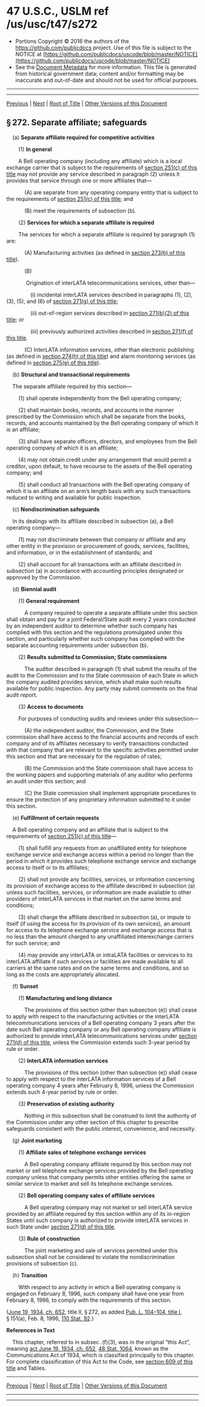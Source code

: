 ---
---

# 47 U.S.C., USLM ref /us/usc/t47/s272

* Portions Copyright © 2016 the authors of the https://github.com/publicdocs project.
  Use of this file is subject to the NOTICE at [https://github.com/publicdocs/uscode/blob/master/NOTICE](https://github.com/publicdocs/uscode/blob/master/NOTICE)
* See the [Document Metadata](././../../../../../..//README.md) for more information.
  This file is generated from historical government data; content and/or formatting may be inaccurate and out-of-date and should not be used for official purposes.

----------
----------

[Previous](./../../../../../..//us/usc/t47/ch5/schII/ptIII/m__us_usc_t47_s271.md) | [Next](./../../../../../..//us/usc/t47/ch5/schII/ptIII/m__us_usc_t47_s273.md) | [Root of Title](./../../../../../../) | [Other Versions of this Document](https://publicdocs.github.io/go/links?ns=uslm&ref=%2Fus%2Fusc%2Ft47%2Fs272)

## § 272. Separate affiliate; safeguards

    (a) __Separate affiliate required for competitive activities__ 

        (1) __In general__ 

        A Bell operating company (including any affiliate) which is a local exchange carrier that is subject to the requirements of [section 251(c) of this title][/us/usc/t47/s251/c] may not provide any service described in paragraph (2) unless it provides that service through one or more affiliates that—

            (A) are separate from any operating company entity that is subject to the requirements of [section 251(c) of this title][/us/usc/t47/s251/c]; and

            (B) meet the requirements of subsection (b).

        (2) __Services for which a separate affiliate is required__ 

        The services for which a separate affiliate is required by paragraph (1) are:

            (A) Manufacturing activities (as defined in [section 273(h) of this title][/us/usc/t47/s273/h]).

            (B)

             Origination of interLATA telecommunications services, other than—

                (i) incidental interLATA services described in paragraphs (1), (2), (3), (5), and (6) of [section 271(g) of this title][/us/usc/t47/s271/g];

                (ii) out-of-region services described in [section 271(b)(2) of this title][/us/usc/t47/s271/b/2]; or

                (iii) previously authorized activities described in [section 271(f) of this title][/us/usc/t47/s271/f].

            (C) InterLATA information services, other than electronic publishing (as defined in [section 274(h) of this title][/us/usc/t47/s274/h]) and alarm monitoring services (as defined in [section 275(e) of this title][/us/usc/t47/s275/e]).

    (b) __Structural and transactional requirements__ 

    The separate affiliate required by this section—

        (1) shall operate independently from the Bell operating company;

        (2) shall maintain books, records, and accounts in the manner prescribed by the Commission which shall be separate from the books, records, and accounts maintained by the Bell operating company of which it is an affiliate;

        (3) shall have separate officers, directors, and employees from the Bell operating company of which it is an affiliate;

        (4) may not obtain credit under any arrangement that would permit a creditor, upon default, to have recourse to the assets of the Bell operating company; and

        (5) shall conduct all transactions with the Bell operating company of which it is an affiliate on an arm’s length basis with any such transactions reduced to writing and available for public inspection.

    (c) __Nondiscrimination safeguards__ 

    In its dealings with its affiliate described in subsection (a), a Bell operating company—

        (1) may not discriminate between that company or affiliate and any other entity in the provision or procurement of goods, services, facilities, and information, or in the establishment of standards; and

        (2) shall account for all transactions with an affiliate described in subsection (a) in accordance with accounting principles designated or approved by the Commission.

    (d) __Biennial audit__ 

        (1) __General requirement__ 

            A company required to operate a separate affiliate under this section shall obtain and pay for a joint Federal/State audit every 2 years conducted by an independent auditor to determine whether such company has complied with this section and the regulations promulgated under this section, and particularly whether such company has complied with the separate accounting requirements under subsection (b).

        (2) __Results submitted to Commission; State commissions__ 

            The auditor described in paragraph (1) shall submit the results of the audit to the Commission and to the State commission of each State in which the company audited provides service, which shall make such results available for public inspection. Any party may submit comments on the final audit report.

        (3) __Access to documents__ 

        For purposes of conducting audits and reviews under this subsection—

            (A) the independent auditor, the Commission, and the State commission shall have access to the financial accounts and records of each company and of its affiliates necessary to verify transactions conducted with that company that are relevant to the specific activities permitted under this section and that are necessary for the regulation of rates;

            (B) the Commission and the State commission shall have access to the working papers and supporting materials of any auditor who performs an audit under this section; and

            (C) the State commission shall implement appropriate procedures to ensure the protection of any proprietary information submitted to it under this section.

    (e) __Fulfillment of certain requests__ 

    A Bell operating company and an affiliate that is subject to the requirements of [section 251(c) of this title][/us/usc/t47/s251/c]—

        (1) shall fulfill any requests from an unaffiliated entity for telephone exchange service and exchange access within a period no longer than the period in which it provides such telephone exchange service and exchange access to itself or to its affiliates;

        (2) shall not provide any facilities, services, or information concerning its provision of exchange access to the affiliate described in subsection (a) unless such facilities, services, or information are made available to other providers of interLATA services in that market on the same terms and conditions;

        (3) shall charge the affiliate described in subsection (a), or impute to itself (if using the access for its provision of its own services), an amount for access to its telephone exchange service and exchange access that is no less than the amount charged to any unaffiliated interexchange carriers for such service; and

        (4) may provide any interLATA or intraLATA facilities or services to its interLATA affiliate if such services or facilities are made available to all carriers at the same rates and on the same terms and conditions, and so long as the costs are appropriately allocated.

    (f) __Sunset__ 

        (1) __Manufacturing and long distance__ 

            The provisions of this section (other than subsection (e)) shall cease to apply with respect to the manufacturing activities or the interLATA telecommunications services of a Bell operating company 3 years after the date such Bell operating company or any Bell operating company affiliate is authorized to provide interLATA telecommunications services under [section 271(d) of this title][/us/usc/t47/s271/d], unless the Commission extends such 3-year period by rule or order.

        (2) __InterLATA information services__ 

            The provisions of this section (other than subsection (e)) shall cease to apply with respect to the interLATA information services of a Bell operating company 4 years after February 8, 1996, unless the Commission extends such 4-year period by rule or order.

        (3) __Preservation of existing authority__ 

            Nothing in this subsection shall be construed to limit the authority of the Commission under any other section of this chapter to prescribe safeguards consistent with the public interest, convenience, and necessity.

    (g) __Joint marketing__ 

        (1) __Affiliate sales of telephone exchange services__ 

            A Bell operating company affiliate required by this section may not market or sell telephone exchange services provided by the Bell operating company unless that company permits other entities offering the same or similar service to market and sell its telephone exchange services.

        (2) __Bell operating company sales of affiliate services__ 

            A Bell operating company may not market or sell interLATA service provided by an affiliate required by this section within any of its in-region States until such company is authorized to provide interLATA services in such State under [section 271(d) of this title][/us/usc/t47/s271/d].

        (3) __Rule of construction__ 

            The joint marketing and sale of services permitted under this subsection shall not be considered to violate the nondiscrimination provisions of subsection (c).

    (h) __Transition__ 

        With respect to any activity in which a Bell operating company is engaged on February 8, 1996, such company shall have one year from February 8, 1996, to comply with the requirements of this section.

([June 19, 1934, ch. 652][/us/act/1934-06-19/ch652], title II, § 272, as added [Pub. L. 104–104, title I][/us/pl/104/104/tI], § 151(a), Feb. 8, 1996, [110 Stat. 92][/us/stat/110/92].)

 __References in Text__ 

    This chapter, referred to in subsec. (f)(3), was in the original “this Act”, meaning [act June 19, 1934, ch. 652][/us/act/1934-06-19/ch652], [48 Stat. 1064][/us/stat/48/1064], known as the Communications Act of 1934, which is classified principally to this chapter. For complete classification of this Act to the Code, see [section 609 of this title][/us/usc/t47/s609] and Tables.

----------

[Previous](./../../../../../..//us/usc/t47/ch5/schII/ptIII/m__us_usc_t47_s271.md) | [Next](./../../../../../..//us/usc/t47/ch5/schII/ptIII/m__us_usc_t47_s273.md) | [Root of Title](./../../../../../../) | [Other Versions of this Document](https://publicdocs.github.io/go/links?ns=uslm&ref=%2Fus%2Fusc%2Ft47%2Fs272)

----------
----------

[/us/usc/t47/s251/c]: https://publicdocs.github.io/go/links?ns=uslm&ref=%2Fus%2Fusc%2Ft47%2Fs251%2Fc
[/us/usc/t47/s251/c]: https://publicdocs.github.io/go/links?ns=uslm&ref=%2Fus%2Fusc%2Ft47%2Fs251%2Fc
[/us/usc/t47/s273/h]: https://publicdocs.github.io/go/links?ns=uslm&ref=%2Fus%2Fusc%2Ft47%2Fs273%2Fh
[/us/usc/t47/s271/g]: https://publicdocs.github.io/go/links?ns=uslm&ref=%2Fus%2Fusc%2Ft47%2Fs271%2Fg
[/us/usc/t47/s271/b/2]: https://publicdocs.github.io/go/links?ns=uslm&ref=%2Fus%2Fusc%2Ft47%2Fs271%2Fb%2F2
[/us/usc/t47/s271/f]: https://publicdocs.github.io/go/links?ns=uslm&ref=%2Fus%2Fusc%2Ft47%2Fs271%2Ff
[/us/usc/t47/s274/h]: https://publicdocs.github.io/go/links?ns=uslm&ref=%2Fus%2Fusc%2Ft47%2Fs274%2Fh
[/us/usc/t47/s275/e]: https://publicdocs.github.io/go/links?ns=uslm&ref=%2Fus%2Fusc%2Ft47%2Fs275%2Fe
[/us/usc/t47/s251/c]: https://publicdocs.github.io/go/links?ns=uslm&ref=%2Fus%2Fusc%2Ft47%2Fs251%2Fc
[/us/usc/t47/s271/d]: https://publicdocs.github.io/go/links?ns=uslm&ref=%2Fus%2Fusc%2Ft47%2Fs271%2Fd
[/us/usc/t47/s271/d]: https://publicdocs.github.io/go/links?ns=uslm&ref=%2Fus%2Fusc%2Ft47%2Fs271%2Fd
[/us/act/1934-06-19/ch652]: https://publicdocs.github.io/go/links?ns=uslm&ref=%2Fus%2Fact%2F1934-06-19%2Fch652
[/us/pl/104/104/tI]: https://publicdocs.github.io/go/links?ns=uslm&ref=%2Fus%2Fpl%2F104%2F104%2FtI
[/us/stat/110/92]: https://publicdocs.github.io/go/links?ns=uslm&ref=%2Fus%2Fstat%2F110%2F92
[/us/act/1934-06-19/ch652]: https://publicdocs.github.io/go/links?ns=uslm&ref=%2Fus%2Fact%2F1934-06-19%2Fch652
[/us/stat/48/1064]: https://publicdocs.github.io/go/links?ns=uslm&ref=%2Fus%2Fstat%2F48%2F1064
[/us/usc/t47/s609]: https://publicdocs.github.io/go/links?ns=uslm&ref=%2Fus%2Fusc%2Ft47%2Fs609


